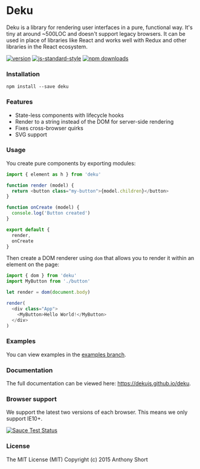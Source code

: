 # Deku

Deku is a library for rendering user interfaces in a pure, functional way. It's tiny at around ~500LOC and doesn't support legacy browsers. It can be used in place of libraries like React and works well with Redux and other libraries in the React ecosystem.

[![version](https://img.shields.io/npm/v/deku.svg?style=flat-square)](https://www.npmjs.com/package/deku)
[![js-standard-style](https://img.shields.io/badge/code%20style-standard-brightgreen.svg?style=flat-square)](https://github.com/feross/standard)
[![npm downloads](https://img.shields.io/npm/dm/deku.svg?style=flat-square)](https://www.npmjs.com/package/deku)

### Installation

```
npm install --save deku
```

### Features

* State-less components with lifecycle hooks
* Render to a string instead of the DOM for server-side rendering
* Fixes cross-browser quirks
* SVG support

### Usage

You create pure components by exporting modules:

```js
import { element as h } from 'deku'

function render (model) {
  return <button class="my-button">{model.children}</button>
}

function onCreate (model) {
  console.log('Button created')
}

export default {
  render,
  onCreate
}
```

Then create a DOM renderer using `dom` that allows you to render it within an element on the page:

```js
import { dom } from 'deku'
import MyButton from './button'

let render = dom(document.body)

render(
  <div class="App">
    <MyButton>Hello World!</MyButton>
  </div>
)
```

### Examples

You can view examples in the [examples branch](https://github.com/dekujs/deku/tree/examples).

### Documentation

The full documentation can be viewed here: https://dekujs.github.io/deku.

### Browser support

We support the latest two versions of each browser. This means we only support IE10+.

[![Sauce Test Status](https://saucelabs.com/browser-matrix/deku.svg)](https://saucelabs.com/u/deku)

### License

The MIT License (MIT) Copyright (c) 2015 Anthony Short
